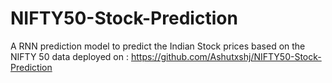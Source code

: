# NIFTY50-Stock-Prediction
A RNN prediction model to predict the Indian Stock prices based on the NIFTY 50 data deployed on :  https://github.com/Ashutxshj/NIFTY50-Stock-Prediction
